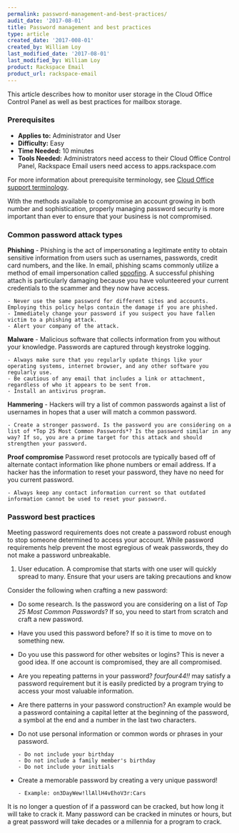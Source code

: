 ```yaml
---
permalink: password-management-and-best-practices/
audit_date: '2017-08-01'
title: Password management and best practices
type: article
created_date: '2017-008-01'
created_by: William Loy
last_modified_date: '2017-08-01'
last_modified_by: William Loy
product: Rackspace Email
product_url: rackspace-email
---
```


This article describes how to monitor user storage in the Cloud Office Control Panel as well as best practices for mailbox storage.

### Prerequisites

- **Applies to:** Administrator and User
- **Difficulty:** Easy
- **Time Needed:** 10 minutes
- **Tools Needed:** Administrators need access to their Cloud Office Control Panel, Rackspace Email users need access to apps.rackspace.com

For more information about prerequisite terminology, see [Cloud Office support terminology](/how-to/cloud-office-support-terminology).

With the methods available to compromise an account growing in both number and sophistication, properly managing password security is more important
than ever to ensure that your business is not compromised.


### Common password attack types

**Phishing** - Phishing is the act of impersonating a legitimate entity to obtain sensitive information from users such as usernames, passwords, credit card numbers, and the like. In email, phishing scams commonly utilize a method of email impersonation called [spoofing](/how-to/). A successful phishing attach is particularly damaging because you have volunteered your current credentials to the scammer and they now have access.

    - Never use the same password for different sites and accounts. Employing this policy helps contain the damage if you are phished.
    - Immediately change your password if you suspect you have fallen victim to a phishing attack.
    - Alert your company of the attack.

**Malware** - Malicious software that collects information from you without your knowledge. Passwords are captured through keystroke logging.

    - Always make sure that you regularly update things like your operating systems, internet browser, and any other software you regularly use.
    - Be cautious of any email that includes a link or attachment, regardless of who it appears to be sent from.
    - Install an antivirus program.

**Hammering** - Hackers will try a list of common passwords against a list of usernames in hopes that a user will match a common password.  

    - Create a stronger password. Is the password you are considering on a list of *Top 25 Most Common Passwords*? Is the password similar in any way? If so, you are a prime target for this attack and should strengthen your password.

**Proof compromise** Password reset protocols are typically based off of alternate contact information like phone numbers or email address. If a hacker has the information to reset your password, they have no need for you current password.

    - Always keep any contact information current so that outdated information cannot be used to reset your password.




### Password best practices

Meeting password requirements does not create a password robust enough to stop someone determined to access your account. While password requirements help prevent the most egregious of weak passwords, they do not make a password unbreakable.

1. User education. A compromise that starts with one user will quickly spread to many. Ensure that your users are taking precautions and know

Consider the following when crafting a new password:

  - Do some research. Is the password you are considering on a list of *Top 25 Most Common Passwords*? If so, you need to start from scratch and craft a new password.
  - Have you used this password before? If so it is time to move on to something new.
  - Do you use this password for other websites or logins? This is never a good idea. If one account is compromised, they are all compromised.
  - Are you repeating patterns in your password? *fourfour44!!* may satisfy a password requirement but it is easily predicted by a program trying to access your most valuable information.
  - Are there patterns in your password construction? An example would be a password containing a capital letter at the beginning of the password, a symbol at the end and a number in the last two characters.
  - Do not use personal information or common words or phrases in your password.

        - Do not include your birthday
        - Do not include a family member's birthday
        - Do not include your initials

  - Create a memorable password by creating a very unique password!

        - Example: on3DayWew!llAllH4vEhoV3r:Cars

It is no longer a question of if a password can be cracked, but how long it will take to crack it. Many password can be cracked in minutes or hours, but a great password will take decades or a millennia for a program to crack.
